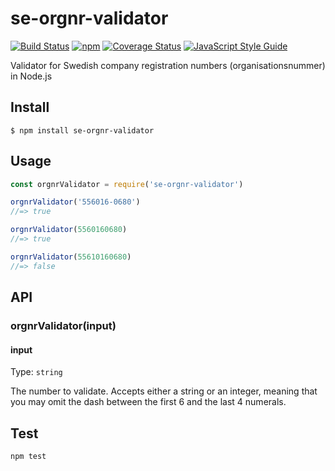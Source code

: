 # se-orgnr-validator

[![Build Status](https://travis-ci.com/eckberg/se-orgnr-validator.svg?branch=master)](https://travis-ci.com/eckberg/se-orgnr-validator)
[![npm](https://img.shields.io/npm/v/se-orgnr-validator)](https://www.npmjs.com/package/se-orgnr-validator)
[![Coverage Status](https://coveralls.io/repos/github/eckberg/se-orgnr-validator/badge.svg?branch=master)](https://coveralls.io/github/eckberg/se-orgnr-validator?branch=master)
[![JavaScript Style Guide](https://img.shields.io/badge/code_style-standard-brightgreen.svg)](https://standardjs.com)


Validator for Swedish company registration numbers (organisationsnummer) in Node.js


## Install

```
$ npm install se-orgnr-validator
```

## Usage

```js
const orgnrValidator = require('se-orgnr-validator')

orgnrValidator('556016-0680')
//=> true

orgnrValidator(5560160680)
//=> true

orgnrValidator(55610160680)
//=> false
```


## API

### orgnrValidator(input)

#### input

Type: `string`

The number to validate. Accepts either a string or an integer, meaning that you may omit the dash between the first 6 and the last 4 numerals.

## Test

```
npm test
```
